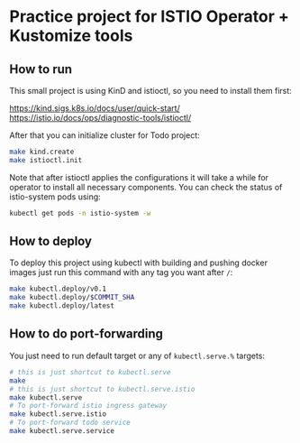 # Practice project for ISTIO Operator + Kustomize tools

## How to run

This small project is using KinD and istioctl, so you need to install them first:

https://kind.sigs.k8s.io/docs/user/quick-start/
https://istio.io/docs/ops/diagnostic-tools/istioctl/

After that you can initialize cluster for Todo project:
```bash
make kind.create
make istioctl.init
```

Note that after istioctl applies the configurations it will take a while
for operator to install all necessary components. You can check the status
of istio-system pods using:

```bash
kubectl get pods -n istio-system -w
```

## How to deploy

To deploy this project using kubectl with building and pushing docker images 
just run this command with any tag you want after `/`:
```bash
make kubectl.deploy/v0.1
make kubectl.deploy/$COMMIT_SHA
make kubectl.deploy/latest
```

## How to do port-forwarding

You just need to run default target or any of `kubectl.serve.%` targets:
```bash
# this is just shortcut to kubectl.serve
make
# this is just shortcut to kubectl.serve.istio
make kubectl.serve
# To port-forward istio ingress gateway
make kubectl.serve.istio 
# To port-forward todo service
make kubectl.serve.service
```